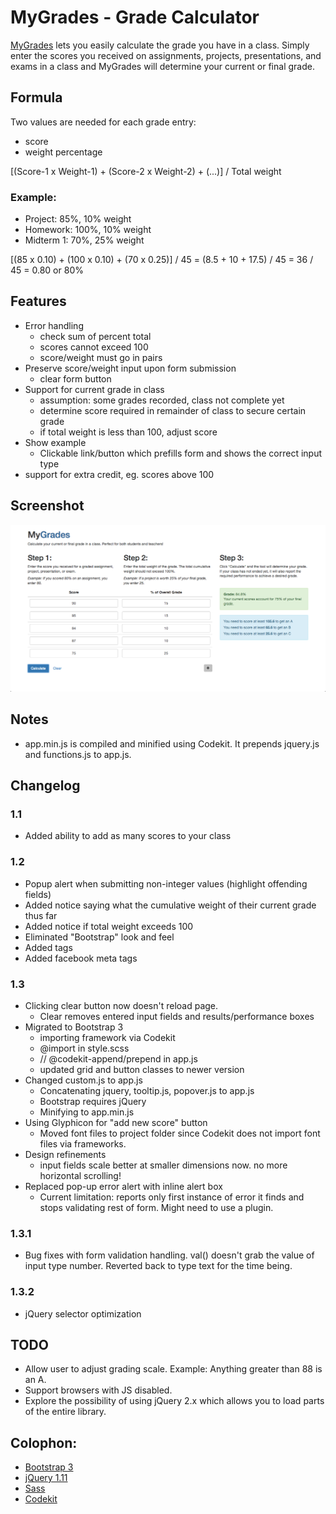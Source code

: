 # MyGrades - Grade Calculator

[MyGrades](http://labs.tonyhue.com/grade-calculator/) lets you easily calculate the grade you have in a class. Simply enter the scores you received on assignments, projects, presentations, and exams in a class and MyGrades will determine your current or final grade.

## Formula

Two values are needed for each grade entry: 

* score
* weight percentage

[(Score-1 x Weight-1) + (Score-2 x Weight-2) + (...)] / Total weight

### Example:
* Project: 85%, 10% weight
* Homework: 100%, 10% weight
* Midterm 1: 70%, 25% weight

[(85 x 0.10) + (100 x 0.10) + (70 x 0.25)] / 45
	= (8.5 + 10 + 17.5) / 45
	= 36 / 45
	= 0.80 or 80%

## Features

* Error handling
	* check sum of percent total
	* scores cannot exceed 100
	* score/weight must go in pairs
* Preserve score/weight input upon form submission
	* clear form button
* Support for current grade in class
	* assumption: some grades recorded, class not complete yet
	* determine score required in remainder of class to secure certain grade
	* if total weight is less than 100, adjust score 
* Show example
	* Clickable link/button which prefills form and shows the correct input type
* support for extra credit, eg. scores above 100

## Screenshot
![ScreenShot](/img/screenshot.png)

## Notes

* app.min.js is compiled and minified using Codekit. It prepends jquery.js and functions.js to app.js.

## Changelog

### 1.1
* Added ability to add as many scores to your class

### 1.2
* Popup alert when submitting non-integer values (highlight offending fields)
* Added notice saying what the cumulative weight of their current grade thus far
* Added notice if total weight exceeds 100
* Eliminated "Bootstrap" look and feel
* Added <meta> tags
* Added facebook meta tags

### 1.3
* Clicking clear button now doesn't reload page.
	* Clear removes entered input fields and results/performance boxes
* Migrated to Bootstrap 3
	* importing framework via Codekit
	* @import in style.scss
	* // @codekit-append/prepend in app.js
	* updated grid and button classes to newer version
* Changed custom.js to app.js
	* Concatenating jquery, tooltip.js, popover.js to app.js
	* Bootstrap requires jQuery
	* Minifying to app.min.js
* Using Glyphicon for "add new score" button
	* Moved font files to project folder since Codekit does not import font files via frameworks.
* Design refinements	
	* input fields scale better at smaller dimensions now. no more horizontal scrolling!
* Replaced pop-up error alert with inline alert box
	* Current limitation: reports only first instance of error it finds and stops validating rest of form. Might need to use a plugin.

### 1.3.1
* Bug fixes with form validation handling. val() doesn't grab the value of input type number. Reverted back to type text for the time being.

### 1.3.2
* jQuery selector optimization

## TODO

* Allow user to adjust grading scale. Example: Anything greater than 88 is an A.
* Support browsers with JS disabled.
* Explore the possibility of using jQuery 2.x which allows you to load parts of the entire library.

## Colophon:

* [Bootstrap 3](http://getbootstrap.com/)
* [jQuery 1.11](http://jquery.com/)
* [Sass](http://sass-lang.com/)
* [Codekit](http://incident57.com/codekit/)



